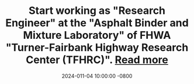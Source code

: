 ---
title: >-
    Start working as "Research Engineer" at the "Asphalt Binder and Mixture Laboratory" of FHWA "Turner-Fairbank Highway Research Center (TFHRC)".
    <a href="https://google.com" target="_blank">Read more <i class="fas fa-angle-double-right"></i></a>
position: dddd boxy text
date: 2024-011-04 10:00:00 -0800
---